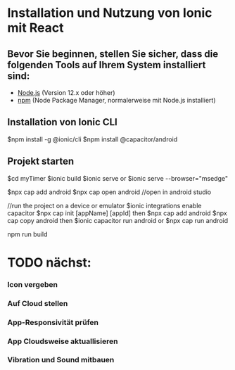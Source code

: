 # Installation und Nutzung von Ionic mit React

## Bevor Sie beginnen, stellen Sie sicher, dass die folgenden Tools auf Ihrem System installiert sind:
- [Node.js](https://nodejs.org/) (Version 12.x oder höher)
- [npm](https://www.npmjs.com/) (Node Package Manager, normalerweise mit Node.js installiert)

## Installation von Ionic CLI
$npm install -g @ionic/cli
$npm install @capacitor/android

## Projekt starten
$cd myTimer
$ionic build
$ionic serve
or
$ionic serve --browser="msedge"

$npx cap add android
$npx cap open android //open in android studio


//run the project on a device or emulator
$ionic integrations enable capacitor
$npx cap init [appName] [appId]
then
$npx cap add android
$npx cap copy android
then
$ionic capacitor run android 
or 
$npx cap run android


npm run build

# TODO nächst:
### Icon vergeben
### Auf Cloud stellen
### App-Responsivität prüfen
### App Cloudsweise aktuallisieren
### Vibration und Sound mitbauen
